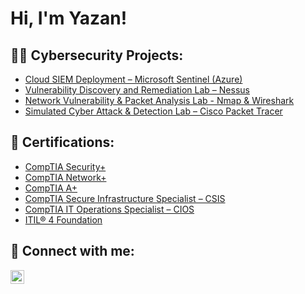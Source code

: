 <h1>Hi, I'm Yazan! </h1>

<h2>👨‍💻 Cybersecurity Projects:</h2>

- [Cloud SIEM Deployment – Microsoft Sentinel (Azure)](https://github.com/SlashHasher/SIEM-Deployment/blob/main/README.md)
- [Vulnerability Discovery and Remediation Lab – Nessus](https://github.com/SlashHasher/SlashHasher)
- [Network Vulnerability & Packet Analysis Lab - Nmap & Wireshark](https://github.com/SlashHasher/SlashHasher)
- [Simulated Cyber Attack & Detection Lab – Cisco Packet Tracer](https://github.com/SlashHasher/SlashHasher)



<h2>📃 Certifications:</h2>

- [CompTIA Security+](https://www.certmetrics.com/comptia/public/verification.aspx?code=4W45Y1F92Z0LF0CT)
- [CompTIA Network+](https://www.certmetrics.com/comptia/public/verification.aspx?code=TJ64RHE9B8PPV35B)
- [CompTIA A+ ](https://www.certmetrics.com/comptia/public/verification.aspx?code=71MVM98WDYK0F2CC)
- [CompTIA Secure Infrastructure Specialist – CSIS](https://www.credly.com/badges/d3c16434-829b-4592-99eb-917138647a5e/public_url)
- [CompTIA IT Operations Specialist – CIOS](https://www.credly.com/badges/59566ab3-78c4-4427-bf14-62249938ffd5/public_url)
- [ITIL® 4 Foundation](https://www.axelos.com/certifications/itil-service-management/itil-4-foundation/)






<h2> 🤳 Connect with me:</h2>



[<img align="left" alt="Yazan Moussa | LinkedIn" width="22px" src="https://cdn.jsdelivr.net/npm/simple-icons@v3/icons/linkedin.svg" />][linkedin]

[linkedin]: https://www.linkedin.com/in/yazan-moussa-ggc/

<!--
